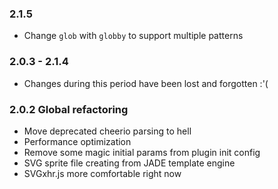 ### 2.1.5

- Change `glob` with `globby` to support multiple patterns

### 2.0.3 - 2.1.4

- Сhanges during this period have been lost and forgotten :'(

### 2.0.2 Global refactoring

- Move deprecated cheerio parsing to hell
- Performance optimization
- Remove some magic initial params from plugin init config
- SVG sprite file creating from JADE template engine
- SVGxhr.js more comfortable right now